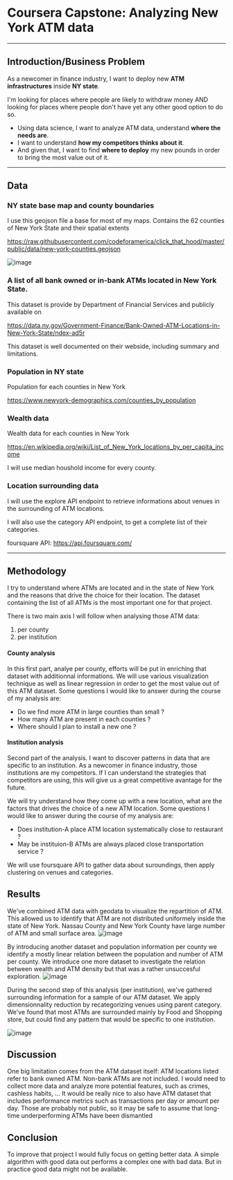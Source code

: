 # Coursera Capstone: Analyzing New York ATM data
---
## Introduction/Business Problem
As a newcomer in finance industry, I want to deploy new **ATM infrastructures** inside **NY state**.

I'm looking for places where people are likely to withdraw money AND looking for places where people don't have yet any other good option to do so. 

- Using data science, I want to analyze ATM data, understand **where the needs are**. 
- I  want to understand **how my competitors thinks about it**. 
- And given that, I want to find **where to deploy** my new pounds in order to bring the most value out of it.
---
## Data

### NY state base map and county boundaries

I use this geojson file a base for most of my maps.
Contains the 62 counties of New York State and their spatial extents

https://raw.githubusercontent.com/codeforamerica/click_that_hood/master/public/data/new-york-counties.geojson

![image](https://github.com/howbigdata/Coursera_Capstone/raw/master/geojson.png)

### A list of all bank owned or in-bank ATMs located in New York State.

This dataset is provide by Department of Financial Services and publicly available on

https://data.ny.gov/Government-Finance/Bank-Owned-ATM-Locations-in-New-York-State/ndex-ad5r

This dataset is well documented on their webside, including summary and limitations.


### Population in NY state

Population for each counties in New York

https://www.newyork-demographics.com/counties_by_population

### Wealth data

Wealth data for each counties in New York

https://en.wikipedia.org/wiki/List_of_New_York_locations_by_per_capita_income

I will use median houshold income for every county.


### Location surrounding data

I will use the explore API endpoint to retrieve informations about venues in the surrounding of ATM locations.

I will also use the category API endpoint, to get a complete list of their categories.

foursquare API: https://api.foursquare.com/

---

## Methodology 

I try to understand where ATMs are located and in the state of New York and the reasons that drive the choice for their location. 
The dataset containing the list of all ATMs is the most important one for that project.

There is two main axis I will follow when analysing those ATM data:
1) per county
2) per institution

#### County analysis
In this first part, analye per county, efforts will be put in enriching that dataset with additionnal informations.
We will use various visualization technique as well as linear regression in order to get the most value out of this ATM dataset.
Some questions I would like to answer during the course of my analysis are:
- Do we find more ATM in large counties than small ?
- How many ATM are present in each counties ?
- Where should I plan to install a new one ?


#### Institution analysis
Second part of the analysis. I want to discover patterns in data that are specific to an institution. As a newcomer in finance industry, those institutions are my competitors. If I can understand the strategies that competitors are using, this will give us a great competitive avantage for the future.

We will try understand how they come up with a new location, what are the factors that drives the choice of a new ATM location. 
Some questions I would like to answer during the course of my analysis are:
- Does institution-A place ATM location systematically close to restaurant ?
- May be instituion-B ATMs are always placed close transportation service ?

We will use foursquare API to gather data about suroundings, then apply clustering on venues and categories. 
## Results
We've combined ATM data with geodata to visualize the repartition of ATM.
This allowed us to identify that ATM are not distributed uniformely inside the state of New York.
Nassau County and New York County have large number of ATM and small surface area.
![image](https://github.com/howbigdata/Coursera_Capstone/raw/master/join_atm_map.png)

By introducing another dataset and population information per county we identify a mostly linear relation between the population and number of ATM per county. 
We introduce one more dataset to investigate the relation between wealth and ATM density but that was a rather unsuccesful exploration.
![image](https://github.com/howbigdata/Coursera_Capstone/raw/master/lin_reg_population.png)

During the second step of this analysis (per institution), we've gathered surrounding information for a sample of our ATM dataset. We apply dimensionnality reduction by recategorizing venues using parent category.
We've found that most ATMs are surrounded mainly by Food and Shopping store, but could find any pattern that would be specific to one institution.

![image](https://github.com/howbigdata/Coursera_Capstone/raw/master/treemap_categories.png)

## Discussion

One big limitation comes from the ATM dataset itself:  ATM locations listed refer to bank owned ATM. Non-bank ATMs are not included. 
I would need to collect more data and analyze more potential features, such as crimes, cashless habits, ... 
It would be really nice to also have ATM dataset that includes performance metrics such as transactions per day or amount per day. Those are probably not public, so it may be safe to assume that long-time underperforming ATMs have been dismantled

## Conclusion
To improve that project I would fully focus on getting better data. A simple algorithm with good data out performs a complex one with bad data. But in practice good data might not be available.


